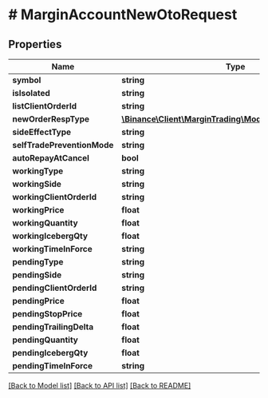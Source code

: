 # # MarginAccountNewOtoRequest

## Properties

Name | Type | Description | Notes
------------ | ------------- | ------------- | -------------
**symbol** | **string** |  |
**isIsolated** | **string** |  | [optional]
**listClientOrderId** | **string** |  | [optional]
**newOrderRespType** | [**\Binance\Client\MarginTrading\Model\NewOrderRespType**](NewOrderRespType.md) |  | [optional]
**sideEffectType** | **string** |  | [optional]
**selfTradePreventionMode** | **string** |  | [optional]
**autoRepayAtCancel** | **bool** |  | [optional]
**workingType** | **string** |  |
**workingSide** | **string** |  |
**workingClientOrderId** | **string** |  | [optional]
**workingPrice** | **float** |  |
**workingQuantity** | **float** |  |
**workingIcebergQty** | **float** |  |
**workingTimeInForce** | **string** |  | [optional]
**pendingType** | **string** |  |
**pendingSide** | **string** |  |
**pendingClientOrderId** | **string** |  | [optional]
**pendingPrice** | **float** |  | [optional]
**pendingStopPrice** | **float** |  | [optional]
**pendingTrailingDelta** | **float** |  | [optional]
**pendingQuantity** | **float** |  |
**pendingIcebergQty** | **float** |  | [optional]
**pendingTimeInForce** | **string** |  | [optional]

[[Back to Model list]](../../README.md#models) [[Back to API list]](../../README.md#endpoints) [[Back to README]](../../README.md)

